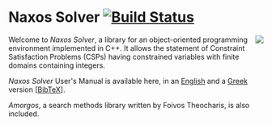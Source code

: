 # Naxos Solver [![Build Status](https://travis-ci.org/pothitos/naxos.svg?branch=master)](https://travis-ci.org/pothitos/naxos)

<img src="https://rawgit.com/pothitos/naxos-solver/master/manual/logo/logo.svg" align="right">

Welcome to _Naxos Solver_, a library for an object-oriented programming
environment implemented in C++. It allows the statement of Constraint
Satisfaction Problems (CSPs) having constrained variables with finite
domains containing integers.

_Naxos Solver_ User's Manual is available here, in an
[English](http://di.uoa.gr/~pothitos/naxos/naxos_en.pdf) and a
[Greek](http://di.uoa.gr/~pothitos/naxos/naxos_el.pdf) version
[[BibTeX](http://di.uoa.gr/~pothitos/naxos/naxos.bib)].

_Amorgos_, a search methods library written by Foivos Theocharis, is
also included.
